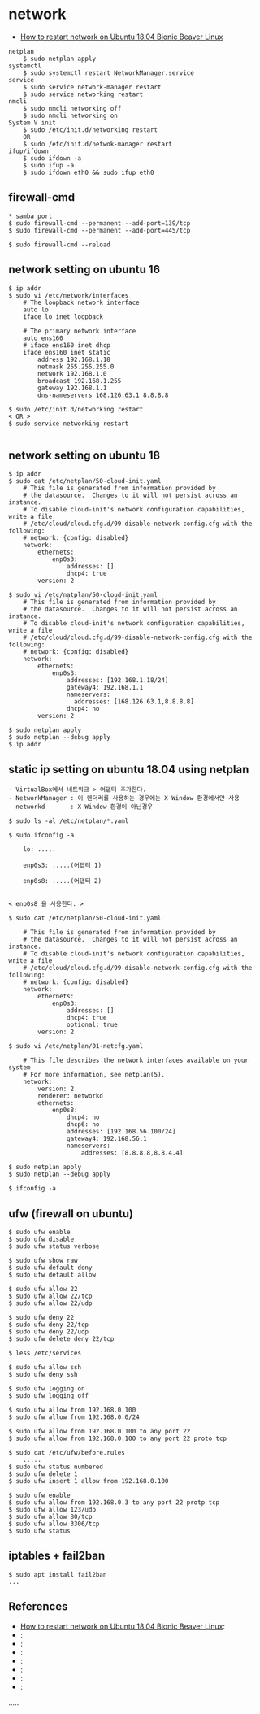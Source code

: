 network
=======

- [How to restart network on Ubuntu 18.04 Bionic Beaver Linux](https://linuxconfig.org/how-to-restart-network-on-ubuntu-18-04-bionic-beaver-linux)

```
netplan
	$ sudo netplan apply
systemctl
	$ sudo systemctl restart NetworkManager.service
service
	$ sudo service network-manager restart
	$ sudo service networking restart
nmcli
	$ sudo nmcli networking off
	$ sudo nmcli networking on
System V init
	$ sudo /etc/init.d/networking restart
	OR
	$ sudo /etc/init.d/netwok-manager restart
ifup/ifdown
	$ sudo ifdown -a
	$ sudo ifup -a
	$ sudo ifdown eth0 && sudo ifup eth0
```

firewall-cmd
------------
```
* samba port
$ sudo firewall-cmd --permanent --add-port=139/tcp
$ sudo firewall-cmd --permanent --add-port=445/tcp

$ sudo firewall-cmd --reload
```

network setting on ubuntu 16
----------------------------
```
$ ip addr
$ sudo vi /etc/network/interfaces
	# The loopback network interface
	auto lo
	iface lo inet loopback
	
	# The primary network interface
	auto ens160
	# iface ens160 inet dhcp
	iface ens160 inet static
		address 192.168.1.18
		netmask 255.255.255.0
		network 192.168.1.0
		broadcast 192.168.1.255
		gateway 192.168.1.1
		dns-nameservers 168.126.63.1 8.8.8.8
		
$ sudo /etc/init.d/networking restart
< OR >
$ sudo service networking restart
	
```

network setting on ubuntu 18
----------------------------

```
$ ip addr
$ sudo cat /etc/netplan/50-cloud-init.yaml
	# This file is generated from information provided by
	# the datasource.  Changes to it will not persist across an instance.
	# To disable cloud-init's network configuration capabilities, write a file
	# /etc/cloud/cloud.cfg.d/99-disable-network-config.cfg with the following:
	# network: {config: disabled}
	network:
		ethernets:
			enp0s3:
				addresses: []
				dhcp4: true
		version: 2

$ sudo vi /etc/natplan/50-cloud-init.yaml
	# This file is generated from information provided by
	# the datasource.  Changes to it will not persist across an instance.
	# To disable cloud-init's network configuration capabilities, write a file
	# /etc/cloud/cloud.cfg.d/99-disable-network-config.cfg with the following:
	# network: {config: disabled}
	network:
		ethernets:
			enp0s3:
				addresses: [192.168.1.18/24]
				gateway4: 192.168.1.1
				nameservers:
				  addresses: [168.126.63.1,8.8.8.8]
				dhcp4: no
		version: 2

$ sudo netplan apply
$ sudo netplan --debug apply
$ ip addr

```

static ip setting on ubuntu 18.04 using netplan
-----------------------------------------------

```
- VirtualBox에서 네트워크 > 어댑터 추가한다.
- NetworkManager : 이 렌더러를 사용하는 경우에는 X Window 환경에서만 사용
- networkd       : X Window 환경이 아닌경우

$ sudo ls -al /etc/netplan/*.yaml

$ sudo ifconfig -a

	lo: .....
	
	enp0s3: .....(어댑터 1)
	
	enp0s8: .....(어댑터 2)
	
	
< enp0s8 을 사용한다. >

$ sudo cat /etc/netplan/50-cloud-init.yaml

	# This file is generated from information provided by
	# the datasource.  Changes to it will not persist across an instance.
	# To disable cloud-init's network configuration capabilities, write a file
	# /etc/cloud/cloud.cfg.d/99-disable-network-config.cfg with the following:
	# network: {config: disabled}
	network:  
		ethernets:
			enp0s3:
				addresses: []
				dhcp4: true
				optional: true
		version: 2

$ sudo vi /etc/netplan/01-netcfg.yaml

	# This file describes the network interfaces available on your system
	# For more information, see netplan(5).
	network:  
		version: 2
		renderer: networkd
		ethernets:
			enp0s8:
				dhcp4: no
				dhcp6: no
				addresses: [192.168.56.100/24]
				gateway4: 192.168.56.1
				nameservers:
					addresses: [8.8.8.8,8.8.4.4]

$ sudo netplan apply
$ sudo netplan --debug apply

$ ifconfig -a
```

ufw (firewall on ubuntu)
--------
```
$ sudo ufw enable
$ sudo ufw disable
$ sudo ufw status verbose

$ sudo ufw show raw
$ sudo ufw default deny
$ sudo ufw default allow

$ sudo ufw allow 22
$ sudo ufw allow 22/tcp
$ sudo ufw allow 22/udp

$ sudo ufw deny 22
$ sudo ufw deny 22/tcp
$ sudo ufw deny 22/udp
$ sudo ufw delete deny 22/tcp

$ less /etc/services

$ sudo ufw allow ssh
$ sudo ufw deny ssh

$ sudo ufw logging on
$ sudo ufw logging off

$ sudo ufw allow from 192.168.0.100
$ sudo ufw allow from 192.168.0.0/24

$ sudo ufw allow from 192.168.0.100 to any port 22
$ sudo ufw allow from 192.168.0.100 to any port 22 proto tcp

$ sudo cat /etc/ufw/before.rules
	.....
$ sudo ufw status numbered
$ sudo ufw delete 1
$ sudo ufw insert 1 allow from 192.168.0.100

$ sudo ufw enable
$ sudo ufw allow from 192.168.0.3 to any port 22 protp tcp
$ sudo ufw allow 123/udp
$ sudo ufw allow 80/tcp
$ sudo ufw allow 3306/tcp
$ sudo ufw status

```

iptables + fail2ban
-------------------

```
$ sudo apt install fail2ban
...
```


References
----------
- [How to restart network on Ubuntu 18.04 Bionic Beaver Linux](https://linuxconfig.org/how-to-restart-network-on-ubuntu-18-04-bionic-beaver-linux "How to restart network on Ubuntu 18.04 Bionic Beaver Linux"):
- []( ""):
- []( ""):
- []( ""):
- []( ""):
- []( ""):
- []( ""):
- []( ""):



.....


